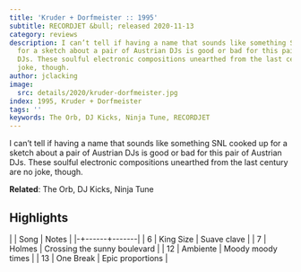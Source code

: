 ```yaml
---
title: 'Kruder + Dorfmeister :: 1995'
subtitle: RECORDJET &bull; released 2020-11-13
category: reviews
description: I can’t tell if having a name that sounds like something SNL cooked up
  for a sketch about a pair of Austrian DJs is good or bad for this pair of Austrian
  DJs. These soulful electronic compositions unearthed from the last century are no
  joke, though.
author: jclacking
image:
  src: details/2020/kruder-dorfmeister.jpg
index: 1995, Kruder + Dorfmeister
tags: ''
keywords: The Orb, DJ Kicks, Ninja Tune, RECORDJET
---
```

I can’t tell if having a name that sounds like something SNL cooked up for a sketch about a pair of Austrian DJs is good or bad for this pair of Austrian DJs. These soulful electronic compositions unearthed from the last century are no joke, though.<!--more-->

**Related**: The Orb, DJ Kicks, Ninja Tune

## Highlights

| | Song | Notes |
|-+------+-------|
| 6 | King Size | Suave clave |
| 7 | Holmes | Crossing the sunny boulevard |
| 12 | Ambiente | Moody moody times |
| 13 | One Break | Epic proportions |

